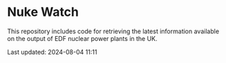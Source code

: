 # Nuke Watch

This repository includes code for retrieving the latest information available on the output of EDF nuclear power plants in the UK.

Last updated: 2024-08-04 11:11